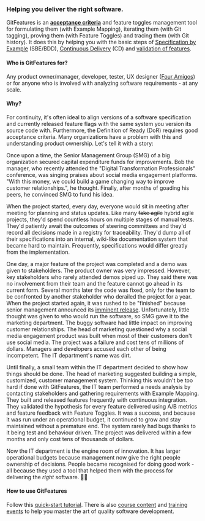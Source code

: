 ### Helping you deliver the right software.
GitFeatures is an [**acceptance criteria**](https://en.wikipedia.org/wiki/Acceptance_testing) and feature toggles management tool for formulating them (with Example Mapping), iterating them (with Git tagging), proving them (with Feature Toggles) and tracing them (with Git history). It does this by helping you with the basic steps of [Specification by Example](https://en.wikipedia.org/wiki/Specification_by_example) (SBE/BDD), [Continuous Delivery](https://en.wikipedia.org/wiki/Continuous_delivery) (CD) and [validation of features](https://en.wikipedia.org/wiki/Software_verification_and_validation#Software_validation).

#### Who is GitFeatures for?
Any product owner/manager, developer, tester, UX designer ([Four Amigos](https://medium.com/@daviddenham07/ux-the-fourth-amigo-63d10f506908)) or for anyone who is involved with analyzing software requirements - at any scale.

#### Why?
For continuity, it's often ideal to align versions of a software specification and currently released feature flags with the same system you version its source code with. Furthermore, the Definition of Ready (DoR) requires good acceptance criteria. Many organizations have a problem with this and understanding product ownership. Let's tell it with a story:

Once upon a time, the Senior Management Group (SMG) of a big organization secured capital expenditure funds for improvements. Bob the manager, who recently attended the "Digital Transformation Professionals" conference, was singing praises about social media engagement platforms. "With this money, we could build a game changing way to improve customer relationships.", he thought. Finally, after months of goading his peers, he convinced SMG to fund his idea.

When the project started, every day, everyone would sit in meeting after meeting for planning and status updates. Like many <s>fake agile</s> hybrid agile projects, they'd spend countless hours on multiple stages of manual tests. They'd patiently await the outcomes of steering committees and they'd record all decisions made in a registry for traceability. They'd dump all of their specifications into an internal, wiki-like documentation system that became hard to maintain. Frequently, specifications would differ greatly from the implementation.

One day, a major feature of the project was completed and a demo was given to stakeholders. The product owner was very impressed. However, key stakeholders who rarely attended demos piped up. They said there was no involvement from their team and the feature cannot go ahead in its current form. Several months later the code was fixed, only for the team to be confronted by another stakeholder who derailed the project for a year. When the project started again, it was rushed to be "finished" because senior management announced its [imminent release](https://www.youtube.com/watch?v=5p8wTOr8AbU). Unfortunately, little thought was given to who would run the software, so SMG gave it to the marketing department. The buggy software had little impact on improving customer relationships. The head of marketing questioned why a social media engagement product was built when most of their customers don't use social media. The project was a failure and cost tens of millions of dollars. Managers and developers accused each other of being incompetent. The IT department's name was dirt.

Until finally, a small team within the IT department decided to show how things should be done. The head of marketing suggested building a simple, customized, customer management system. Thinking this wouldn't be too hard if done with GitFeatures, the IT team performed a needs analysis by contacting stakeholders and gathering requirements with Example Mapping. They built and released features frequently with continuous integration. They validated the hypothesis for every feature delivered using A/B metrics and feature feedback with Feature Toggles. It was a success, and because it was run under an operational budget, it continued to grow and stay maintained without a premature end. The system rarely had bugs thanks to it being test and behaviour driven. The project was delivered within a few months and only cost tens of thousands of dollars.

Now the IT department is the engine room of innovation. It has larger operational budgets because management now give the right people ownership of decisions. People became recognised for doing good work - all because they used a tool that helped them with the process for delivering the *right* software. 🌈🦄


#### How to use GitFeatures
Follow this [quick-start tutorial](https://gitfeatures.com/quick-start). There is also [course content](https://gitfeatures.com/courses) and [training events](https://gitfeatures.com/events) to help you master the art of quality software development.